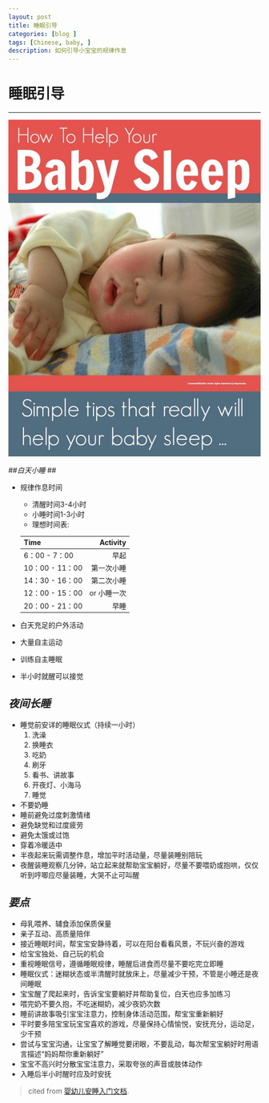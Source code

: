 ```yaml
---
layout: post
title: 睡眠引导
categories: [blog ]
tags: [Chinese, baby, ]
description: 如何引导小宝宝的规律作息
---
```


# **睡眠引导** #
---
![BabySleep](/img/BabySleepTips.jpg "baby")  

##*白天小睡*  ##

- 规律作息时间
	- 清醒时间3-4小时
	- 小睡时间1-3小时
	- 理想时间表:
   
  | Time     | Activity |   
  | :------- | ----: |   
  | 6：00 - 7：00 | 早起 |  
  | 10：00 - 11：00 | 第一次小睡 |    
  | 14：30 - 16：00 | 第二次小睡 |  
  | 12：00 - 15：00 | or 小睡一次 |  
  | 20：00 - 21：00 | 早睡 |  

- 白天充足的户外活动
- 大量自主运动
- 训练自主睡眠  
- 半小时就醒可以接觉

## *夜间长睡* ##

- 睡觉前安详的睡眠仪式（持续一小时）
	1. 洗澡  
	2. 换睡衣  
	3. 吃奶  
	4. 刷牙
	5. 看书、讲故事
	6. 开夜灯、小海马
	7. 睡觉
- 不要奶睡
- 睡前避免过度刺激情绪
- 避免缺觉和过度疲劳
- 避免太饿或过饱
- 穿着冷暖适中 
- 半夜起来玩需调整作息，增加平时活动量，尽量装睡别陪玩
- 夜醒装睡观察几分钟，站立起来就帮助宝宝躺好，尽量不要喂奶或抱哄，仅仅听到哼唧应尽量装睡，大哭不止可叫醒
 
## *要点* ##

- 母乳喂养、辅食添加保质保量
- 亲子互动、高质量陪伴
- 接近睡眠时间，帮宝宝安静待着，可以在阳台看看风景，不玩兴奋的游戏
- 给宝宝独处、自己玩的机会
- 重视睡眠信号，遵循睡眠规律，睡醒后进食而尽量不要吃完立即睡
- 睡眠仪式：迷糊状态或半清醒时就放床上，尽量减少干预，不管是小睡还是夜间睡眠
- 宝宝醒了爬起来时，告诉宝宝要躺好并帮助复位，白天也应多加练习
- 喂完奶不要久抱，不吃迷糊奶，减少夜奶次数
- 睡前讲故事吸引宝宝注意力，控制身体活动范围，帮宝宝重新躺好
- 平时要多陪宝宝玩宝宝喜欢的游戏，尽量保持心情愉悦，安抚充分，运动足，少干预
- 尝试与宝宝沟通，让宝宝了解睡觉要闭眼，不要乱动，每次帮宝宝躺好时用语言描述“妈妈帮你重新躺好”
- 宝宝不高兴时分散宝宝注意力，采取夸张的声音或肢体动作
- 入睡后半小时醒时应及时安抚



> cited from [婴幼儿安睡入门文档](http://t.cn/RyyfQmW).

